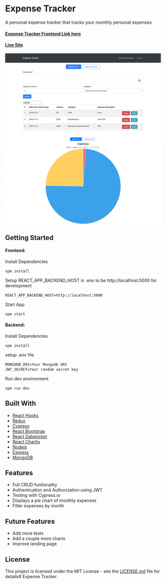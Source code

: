 # Expense Tracker

A personal expense tracker that tracks your monthly personal expenses

#### [Expense Tracker Frontend Link here](https://github.com/jolouie7/expense-tracker-reactjs)

#### [Live Site](https://my-expense-tracker-78b780.netlify.app/)

![Expense List](public/expense-list.png)
![Expense Graph](public/expense-graph.png)

## Getting Started

#### Frontend:
Install Dependencies
```
npm install
```
Setup REACT_APP_BACKEND_HOST in .env to be http://localhost:5000 for development
```
REACT_APP_BACKEND_HOST=http://localhost:5000
```
Start App
```
npm start
```

#### Backend:
Install Dependencies
```
npm install
```
setup .env file
```
MONGODB_URI=Your Mongodb URI
JWT_SECRET=Your random secret key
```
Run dev environment
```
npm run dev
```

## Built With

* [React Hooks](https://reactjs.org/)
* [Redux](https://redux.js.org/)
* [Cypress](https://www.cypress.io/)
* [React Bootstrap](https://react-bootstrap.github.io/)
* [React Datepicker](https://github.com/Hacker0x01/react-datepicker/)
* [React Chartjs](https://github.com/jerairrest/react-chartjs-2)
* [Nodejs](https://nodejs.org/en/)
* [Express](https://www.express.com/)
* [MongoDB](https://www.mongodb.com/)

## Features
* Full CRUD funtionality
* Authentication and Authorization using JWT
* Testing with Cypress.io
* Displays a pie chart of monthly expenses
* Filter expenses by month

## Future Features
* Add more tests
* Add a couple more charts
* Improve landing page

## License

This project is licensed under the MIT License - see the [LICENSE.md](LICENSE.md) file for details# Expense Tracker